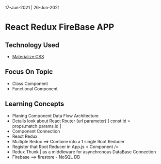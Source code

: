 17-Jun-2021 | 26-Jun-2021
# React Redux FireBase APP 

## Technology Used 
* [Materialize CSS](https://materializecss.com)

## Focus On Topic
* Class Component
* Functional Component

## Learning Concepts
* Planing Component Data Flow Architecture
* Details look about React Router (url parameter) [ const id = props.match.params.id ]
* Component Connection 
* React Redux
* Multiple Redux ==> Combine into a 1 single Root Reducer
* Register that Root Reducer in App.js < Component /> 
* Redux Thunk | as a middleware for asynchronous DataBase Connection
* Firebase ==> firestore - NoSQL DB
